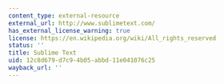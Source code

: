 ```yaml
---
content_type: external-resource
external_url: http://www.sublimetext.com/
has_external_license_warning: true
license: https://en.wikipedia.org/wiki/All_rights_reserved
status: ''
title: Sublime Text
uid: 12c8d679-d7c9-4b05-abbd-11e041076c25
wayback_url: ''
---
```

